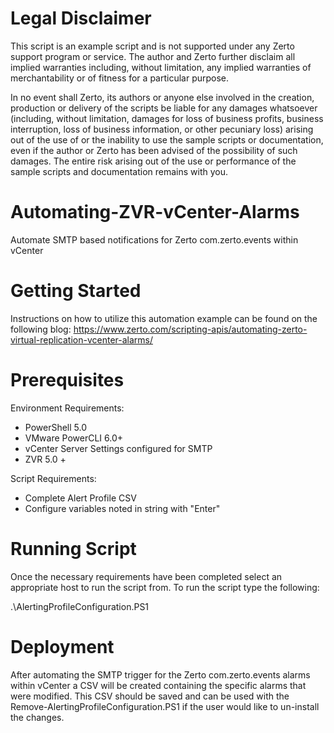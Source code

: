 # Legal Disclaimer 
This script is an example script and is not supported under any Zerto support program or service. The author and Zerto further disclaim all implied warranties including, without limitation, any implied warranties of merchantability or of fitness for a particular purpose.

In no event shall Zerto, its authors or anyone else involved in the creation, production or delivery of the scripts be liable for any damages whatsoever (including, without limitation, damages for loss of business profits, business interruption, loss of business information, or other pecuniary loss) arising out of the use of or the inability to use the sample scripts or documentation, even if the author or Zerto has been advised of the possibility of such damages.  The entire risk arising out of the use or performance of the sample scripts and documentation remains with you.

# Automating-ZVR-vCenter-Alarms
Automate SMTP based notifications for Zerto com.zerto.events within vCenter

# Getting Started
Instructions on how to utilize this automation example can be found on the following blog: https://www.zerto.com/scripting-apis/automating-zerto-virtual-replication-vcenter-alarms/

# Prerequisites 
Environment Requirements: 
- PowerShell 5.0 
- VMware PowerCLI 6.0+ 
- vCenter Server Settings configured for SMTP 
- ZVR 5.0 + 

Script Requirements: 
- Complete Alert Profile CSV 
- Configure variables noted in string with "Enter" 

# Running Script 
Once the necessary requirements have been completed select an appropriate host to run the script from. To run the script type the following: 

.\AlertingProfileConfiguration.PS1

# Deployment 
After automating the SMTP trigger for the Zerto com.zerto.events alarms within vCenter a CSV will be created containing the specific alarms that were modified. This CSV should be saved and can be used with the Remove-AlertingProfileConfiguration.PS1 if the user would like to un-install the changes. 
